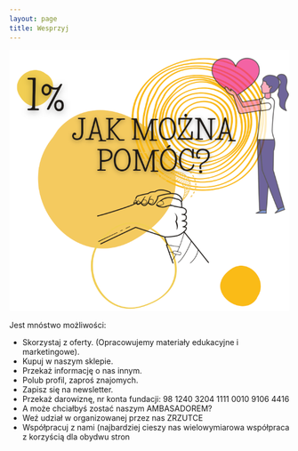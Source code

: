 ```yaml
---
layout: page
title: Wesprzyj
---
```

![Wesprzyj fundację](assets/wesprzyj.png)

Jest mnóstwo możliwości:

* Skorzystaj z oferty. (Opracowujemy materiały edukacyjne i marketingowe).
* Kupuj w naszym sklepie.
* Przekaż informację o nas innym.
* Polub profil, zaproś znajomych.
* Zapisz się na newsletter.
* Przekaż darowiznę, nr konta fundacji: 98 1240 3204 1111 0010 9106 4416
* A może chciałbyś zostać naszym AMBASADOREM?
* Weź udział w organizowanej przez nas ZRZUTCE
* Współpracuj z nami (najbardziej cieszy nas wielowymiarowa współpraca z korzyścią dla obydwu stron